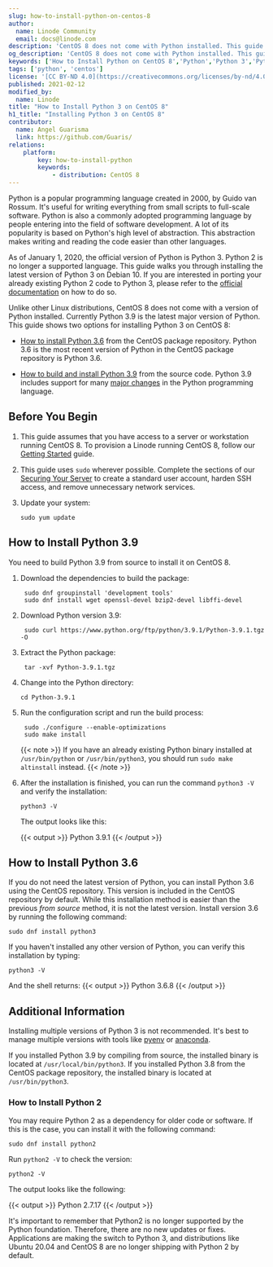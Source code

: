 ```yaml
---
slug: how-to-install-python-on-centos-8
author:
  name: Linode Community
  email: docs@linode.com
description: 'CentOS 8 does not come with Python installed. This guide shows how to install Python 3.9 from source, or Python 3.6 from the CentOS package repository.'
og_description: 'CentOS 8 does not come with Python installed. This guide shows how to install Python 3.9 from source, or Python 3.6 from the CentOS package repository.'
keywords: ['How to Install Python on CentOS 8','Python','Python 3','Python 2 end of life']
tags: ['python', 'centos']
license: '[CC BY-ND 4.0](https://creativecommons.org/licenses/by-nd/4.0)'
published: 2021-02-12
modified_by:
  name: Linode
title: "How to Install Python 3 on CentOS 8"
h1_title: "Installing Python 3 on CentOS 8"
contributor:
  name: Angel Guarisma
  link: https://github.com/Guaris/
relations:
    platform:
        key: how-to-install-python
        keywords:
            - distribution: CentOS 8
---
```


Python is a popular programming language created in 2000, by Guido van Rossum. It's useful for writing everything from small scripts to full-scale software. Python is also a commonly adopted programming language by people entering into the field of software development. A lot of its popularity is based on Python's high level of abstraction. This abstraction makes writing and reading the code easier than other languages.

As of January 1, 2020, the official version of Python is Python 3. Python 2 is no longer a supported language. This guide walks you through installing the latest version of Python 3 on Debian 10. If you are interested in porting your already existing Python 2 code to Python 3, please refer to the [official documentation](https://docs.python.org/3/howto/pyporting.html) on how to do so.

Unlike other Linux distributions, CentOS 8 does not come with a version of Python installed. Currently Python 3.9 is the latest major version of Python. This guide shows two options for installing Python 3 on CentOS 8:

- [How to install Python 3.6](#how-to-install-python-36) from the CentOS package repository. Python 3.6 is the most recent version of Python in the CentOS package repository is Python 3.6.

- [How to build and install Python 3.9](#how-to-install-python-39) from the source code. Python 3.9 includes support for many [major changes](https://docs.python.org/3/whatsnew/3.9.html) in the Python programming language.

## Before You Begin

1.  This guide assumes that you have access to a server or workstation running CentOS 8. To provision a Linode running CentOS 8, follow our [Getting Started](/docs/guides/getting-started/) guide.

1.  This guide uses `sudo` wherever possible. Complete the sections of our [Securing Your Server](/docs/guides/securing-your-server/) to create a standard user account, harden SSH access, and remove unnecessary network services.

1.  Update your system:

        sudo yum update

## How to Install Python 3.9

You need to build Python 3.9 from source to install it on CentOS 8.

1. Download the dependencies to build the package:

        sudo dnf groupinstall 'development tools'
        sudo dnf install wget openssl-devel bzip2-devel libffi-devel

1. Download Python version 3.9:

        sudo curl https://www.python.org/ftp/python/3.9.1/Python-3.9.1.tgz -O

1. Extract the Python package:

        tar -xvf Python-3.9.1.tgz

1.  Change into the Python directory:

        cd Python-3.9.1

1. Run the configuration script and run the build process:

        sudo ./configure --enable-optimizations
        sudo make install

    {{< note >}}
If you have an already existing Python binary installed at `/usr/bin/python` or `/usr/bin/python3`, you should run `sudo make altinstall` instead.
{{< /note >}}

1.  After the installation is finished, you can run the command `python3 -V` and verify the installation:

        python3 -V

    The output looks like this:

    {{< output >}}
Python 3.9.1
{{< /output >}}

## How to Install Python 3.6

If you do not need the latest version of Python, you can install Python 3.6 using the CentOS repository. This version is included in the CentOS repository by default. While this installation method is easier than the previous *from source* method, it is not the latest version. Install version 3.6 by running the following command:

    sudo dnf install python3

If you haven't installed any other version of Python, you can verify this installation by typing:

    python3 -V

And the shell returns:
{{< output >}}
Python 3.6.8
{{< /output >}}

## Additional Information

Installing multiple versions of Python 3 is not recommended. It's best to manage multiple versions with tools like [pyenv](https://github.com/pyenv/pyenv) or [anaconda](https://www.anaconda.com/).

If you installed Python 3.9 by compiling from source, the installed binary is located at `/usr/local/bin/python3`. If you installed Python 3.8 from the CentOS package repository, the installed binary is located at `/usr/bin/python3`.

### How to Install Python 2

You may require Python 2 as a dependency for older code or software. If this is the case, you can install it with the following command:

    sudo dnf install python2

Run `python2 -V` to check the version:

    python2 -V

The output looks like the following:

{{< output >}}
Python 2.7.17
{{< /output >}}

It's important to remember that Python2 is no longer supported by the Python foundation. Therefore, there are no new updates or fixes. Applications are making the switch to Python 3, and distributions like Ubuntu 20.04 and CentOS 8 are no longer shipping with Python 2 by default.
